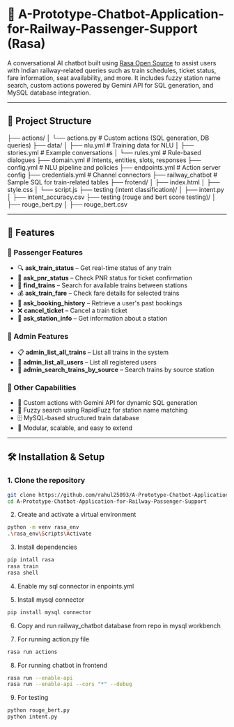 # 🚆 A-Prototype-Chatbot-Application-for-Railway-Passenger-Support (Rasa)

A conversational AI chatbot built using [Rasa Open Source](https://rasa.com/) to assist users with Indian railway-related queries such as train schedules, ticket status, fare information, seat availability, and more. It includes fuzzy station name search, custom actions powered by Gemini API for SQL generation, and MySQL database integration.

---

## 📂 Project Structure

├── actions/
│ └── actions.py # Custom actions (SQL generation, DB queries)
├── data/
│ ├── nlu.yml # Training data for NLU
│ ├── stories.yml # Example conversations
│ └── rules.yml # Rule-based dialogues
├── domain.yml # Intents, entities, slots, responses
├── config.yml # NLU pipeline and policies
├── endpoints.yml # Action server config
├── credentials.yml # Channel connectors
├── railway_chatbot # Sample SQL for train-related tables
├── frotend/
│ ├── index.html
│ ├── style.css
│ └── script.js
├── testing (intent classification)/
│ ├── intent.py
│ ├── intent_accuracy.csv
├── testing (rouge and bert score testing)/
│ ├── rouge_bert.py
│ ├── rouge_bert.csv




---

## 🚀 Features

### 🔹 Passenger Features
- 🔍 **ask_train_status** – Get real-time status of any train
- 🧾 **ask_pnr_status** – Check PNR status for ticket confirmation
- 🚆 **find_trains** – Search for available trains between stations
- 💰 **ask_train_fare** – Check fare details for selected trains
- 🧳 **ask_booking_history** – Retrieve a user's past bookings
- ❌ **cancel_ticket** – Cancel a train ticket
- 🏢 **ask_station_info** – Get information about a station

### 🔹 Admin Features
- 📋 **admin_list_all_trains** – List all trains in the system
- 👥 **admin_list_all_users** – List all registered users
- 🔎 **admin_search_trains_by_source** – Search trains by source station

### 🔹 Other Capabilities
- 🤖 Custom actions with Gemini API for dynamic SQL generation
- 🧠 Fuzzy search using RapidFuzz for station name matching
- 🗄️ MySQL-based structured train database
- 🧩 Modular, scalable, and easy to extend

---


## 🛠️ Installation & Setup

### 1. Clone the repository

```bash
git clone https://github.com/rahul25093/A-Prototype-Chatbot-Application-for-Railway-Passenger-Support.git
cd A-Prototype-Chatbot-Application-for-Railway-Passenger-Support

```
2. Create and activate a virtual environment

```bash
python -m venv rasa_env
.\rasa_env\Scripts\Activate
```

3. Install dependencies

```bash
pip intall rasa
rasa train
rasa shell
```

4. Enable my sql connector in enpoints.yml
   
5. Install mysql connector
```bash
pip install mysql connector
```
6. Copy and run railway_chatbot database from repo in mysql workbench
   
7. For running action.py file
 ```bash
 rasa run actions
 ```

8. For running chatbot in frontend
```bash
rasa run --enable-api
rasa run --enable-api --cors "*" --debug
```

9. For testing
```bash
python rouge_bert.py 
python intent.py 
```

